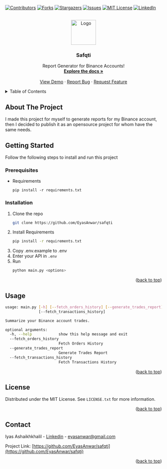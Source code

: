 <!-- Improved compatibility of back to top link: See: https://github.com/othneildrew/Best-README-Template/pull/73 -->

<a name="readme-top"></a>

<!--
*** Thanks for checking out the Best-README-Template. If you have a suggestion
*** that would make this better, please fork the repo and create a pull request
*** or simply open an issue with the tag "enhancement".
*** Don't forget to give the project a star!
*** Thanks again! Now go create something AMAZING! :D
-->

<!-- PROJECT SHIELDS -->
<!--
*** I'm using markdown "reference style" links for readability.
*** Reference links are enclosed in brackets [ ] instead of parentheses ( ).
*** See the bottom of this document for the declaration of the reference variables
*** for contributors-url, forks-url, etc. This is an optional, concise syntax you may use.
*** https://www.markdownguide.org/basic-syntax/#reference-style-links
-->

[![Contributors][contributors-shield]][contributors-url]
[![Forks][forks-shield]][forks-url]
[![Stargazers][stars-shield]][stars-url]
[![Issues][issues-shield]][issues-url]
[![MIT License][license-shield]][license-url]
[![LinkedIn][linkedin-shield]][linkedin-url]

<!-- PROJECT LOGO -->
<br />
<div align="center">
  <a href="https://github.com/othneildrew/Best-README-Template">
    <img src="images/logo.png" alt="Logo" width="80" height="80">
  </a>

  <h3 align="center">Safqti</h3>

  <p align="center">
    Report Generator for Binance Accounts!
    <br />
    <a href="https://github.com/othneildrew/Best-README-Template"><strong>Explore the docs »</strong></a>
    <br />
    <br />
    <a href="https://github.com/othneildrew/Best-README-Template">View Demo</a>
    ·
    <a href="https://github.com/othneildrew/Best-README-Template/issues">Report Bug</a>
    ·
    <a href="https://github.com/othneildrew/Best-README-Template/issues">Request Feature</a>
  </p>
</div>

<!-- TABLE OF CONTENTS -->
<details>
  <summary>Table of Contents</summary>
  <ol>
    <li>
      <a href="#about-the-project">About The Project</a>
    </li>
    <li>
      <a href="#getting-started">Getting Started</a>
      <ul>
        <li><a href="#prerequisites">Prerequisites</a></li>
        <li><a href="#installation">Installation</a></li>
      </ul>
    </li>
    <li><a href="#usage">Usage</a></li>
    <li><a href="#license">License</a></li>
    <li><a href="#contact">Contact</a></li>
  </ol>
</details>

<!-- ABOUT THE PROJECT -->

## About The Project

I made this project for myself to generate reports for my Binance account, then I decided to publish it as an opensource project for whom have the same needs.

<!-- GETTING STARTED -->

## Getting Started

Follow the following steps to install and run this project

### Prerequisites

- Requirements

  ```
  pip install -r requirements.txt
  ```

### Installation

1. Clone the repo
   ```sh
   git clone https://github.com/EyasAnwar/safqti
   ```
2. Install Requirements
   ```sh
   pip install -r requirements.txt
   ```
3. Copy .env.example to .env
4. Enter your API in `.env`
5. Run
   ```sh
   python main.py <options>
   ```
   <p align="right">(<a href="#readme-top">back to top</a>)</p>

<!-- USAGE EXAMPLES -->

## Usage

```sh
usage: main.py [-h] [--fetch_orders_history] [--generate_trades_report]
               [--fetch_transactions_history]

Summarize your Binance account trades.

optional arguments:
  -h, --help            show this help message and exit
  --fetch_orders_history
                        Fetch Orders History
  --generate_trades_report
                        Generate Trades Report
  --fetch_transactions_history
                        Fetch Transactions History
```

<p align="right">(<a href="#readme-top">back to top</a>)</p>

<!-- LICENSE -->

## License

Distributed under the MIT License. See `LICENSE.txt` for more information.

<p align="right">(<a href="#readme-top">back to top</a>)</p>

<!-- CONTACT -->

## Contact

Iyas Ashaikhkhalil - [Linkedin](https://www.linkedin.com/in/eyaskhalil/) - eyasanwar@gmail.com

Project Link: [https://github.com/EyasAnwar/safqti](https://github.com/EyasAnwar/safqti)

<p align="right">(<a href="#readme-top">back to top</a>)</p>

<!-- MARKDOWN LINKS & IMAGES -->
<!-- https://www.markdownguide.org/basic-syntax/#reference-style-links -->

[contributors-shield]: https://img.shields.io/github/contributors/EyasAnwar/safqti.svg?style=for-the-badge
[contributors-url]: https://github.com/EyasAnwar/safqti/graphs/contributors
[forks-shield]: https://img.shields.io/github/forks/EyasAnwar/safqti.svg?style=for-the-badge
[forks-url]: https://github.com/EyasAnwar/safqti/network/members
[stars-shield]: https://img.shields.io/github/stars/EyasAnwar/safqti.svg?style=for-the-badge
[stars-url]: https://github.com/EyasAnwar/safqti/stargazers
[issues-shield]: https://img.shields.io/github/issues/EyasAnwar/safqti.svg?style=for-the-badge
[issues-url]: https://github.com/EyasAnwar/safqti/issues
[license-shield]: https://img.shields.io/github/license/EyasAnwar/safqti.svg?style=for-the-badge
[license-url]: https://github.com/EyasAnwar/safqti/blob/master/LICENSE.txt
[linkedin-shield]: https://img.shields.io/badge/-LinkedIn-black.svg?style=for-the-badge&logo=linkedin&colorB=555
[linkedin-url]: https://www.linkedin.com/in/eyaskhalil
[product-screenshot]: images/screenshot.png

